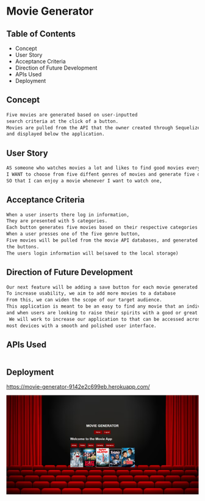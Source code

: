 # Movie Generator


## Table of Contents
* Concept
* User Story
* Acceptance Criteria
* Direction of Future Development
* APIs Used
* Deployment


## Concept

```md
Five movies are generated based on user-inputted 
search criteria at the click of a button. 
Movies are pulled from the API that the owner created through Sequelized 
and displayed below the application. 
```


## User Story

```md
AS someone who watches movies a lot and likes to find good movies every now and then,
I WANT to choose from five diffent genres of movies and generate five differnt movies related to that genre at the click of a button,
SO that I can enjoy a movie whenever I want to watch one,
```


## Acceptance Criteria

```md
When a user inserts there log in information,
They are presented with 5 categories.
Each button generates five movies based on their respective categories (Action, Thriller, Horror, Comedy & Romance movies)
When a user presses one of the five genre button,
Five movies will be pulled from the movie API databases, and generated under
the buttons.
The users login information will be(saved to the local storage)
```


## Direction of Future Development

```md
Our next feature will be adding a save button for each movie generated.
To increase usability, we aim to add more movies to a database
From this, we can widen the scope of our target audience.
This application is meant to be an easy to find any movie that an individual likes, 
and when users are looking to raise their spirits with a good or great movie.
 We will work to increase our application to that can be accessed across 
most devices with a smooth and polished user interface.
```


## APIs Used

```md

```


## Deployment
https://movie-generator-9142e2c699eb.herokuapp.com/

<img src="movie-app.png">
